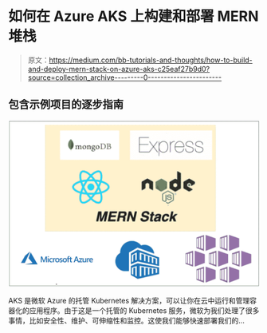 # 如何在 Azure AKS 上构建和部署 MERN 堆栈

> 原文：<https://medium.com/bb-tutorials-and-thoughts/how-to-build-and-deploy-mern-stack-on-azure-aks-c25eaf27b9d0?source=collection_archive---------0----------------------->

## 包含示例项目的逐步指南

![](img/9aeb934cf3559c3c4aa2de6f5981b5bb.png)

AKS 是微软 Azure 的托管 Kubernetes 解决方案，可以让你在云中运行和管理容器化的应用程序。由于这是一个托管的 Kubernetes 服务，微软为我们处理了很多事情，比如安全性、维护、可伸缩性和监控。这使我们能够快速部署我们的…